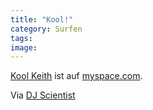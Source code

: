 ```yaml
---
title: "Kool!"
category: Surfen
tags: 
image: 
---
```


[Kool Keith](http://www.myspace.com/keith_thornton) ist auf [myspace.com](http://www.myspace.com/).  

  

Via [DJ Scientist](http://www.the-groundzero.com/forum/viewtopic.php?id=65)
